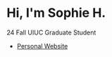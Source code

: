 # Hi, I'm Sophie H.
24 Fall UIUC Graduate Student
- [Personal Website](https://chihyu0917.github.io/)
